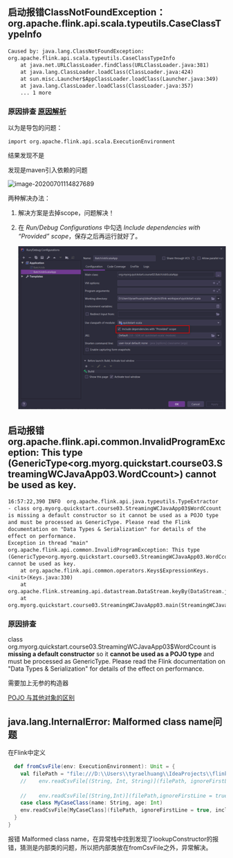 ## 启动报错ClassNotFoundException：org.apache.flink.api.scala.typeutils.CaseClassTypeInfo

```
Caused by: java.lang.ClassNotFoundException: org.apache.flink.api.scala.typeutils.CaseClassTypeInfo
	at java.net.URLClassLoader.findClass(URLClassLoader.java:381)
	at java.lang.ClassLoader.loadClass(ClassLoader.java:424)
	at sun.misc.Launcher$AppClassLoader.loadClass(Launcher.java:349)
	at java.lang.ClassLoader.loadClass(ClassLoader.java:357)
	... 1 more
```

### 原因排查 [原因解析](./scope=compile和provided区别.md)

以为是导包的问题：

```
import org.apache.flink.api.scala.ExecutionEnvironment
```

结果发现不是

发现是maven引入依赖的问题

![image-20200701114827689](../../images/image-20200701114827689.png)

两种解决办法：

1. 解决方案是去掉scope，问题解决！

2. 在 *Run/Debug Configurations* 中勾选 *Include dependencies with “Provided” scope*，保存之后再运行就好了。

   ![image-20200701114926301](../images/image-20200701114926301.png)

## 启动报错org.apache.flink.api.common.InvalidProgramException: This type (GenericType<org.myorg.quickstart.course03.StreamingWCJavaApp03.WordCcount>) cannot be used as key.

```
16:57:22,390 INFO  org.apache.flink.api.java.typeutils.TypeExtractor             - class org.myorg.quickstart.course03.StreamingWCJavaApp03$WordCcount is missing a default constructor so it cannot be used as a POJO type and must be processed as GenericType. Please read the Flink documentation on "Data Types & Serialization" for details of the effect on performance.
Exception in thread "main" org.apache.flink.api.common.InvalidProgramException: This type (GenericType<org.myorg.quickstart.course03.StreamingWCJavaApp03.WordCcount>) cannot be used as key.
	at org.apache.flink.api.common.operators.Keys$ExpressionKeys.<init>(Keys.java:330)
	at org.apache.flink.streaming.api.datastream.DataStream.keyBy(DataStream.java:340)
	at org.myorg.quickstart.course03.StreamingWCJavaApp03.main(StreamingWCJavaApp03.java:48)
```

### 原因排查

class org.myorg.quickstart.course03.StreamingWCJavaApp03$WordCcount is **missing a default constructor** so it **cannot be used as a POJO type** and must be processed as GenericType. Please read the Flink documentation on "Data Types & Serialization" for details of the effect on performance.

需要加上无参的构造器

[POJO 与其他对象的区别]()

## java.lang.InternalError: Malformed class name问题

在Flink中定义

```scala
  def fromCsvFile(env: ExecutionEnvironment): Unit = {
    val filePath = "file:///D:\\Users\\tyraelhuang\\IdeaProjects\\flink-workspace\\test-data\\people.csv"
    //    env.readCsvFile[(String, Int, String)](filePath, ignoreFirstLine = true).print()

    //    env.readCsvFile[(String,Int)](filePath,ignoreFirstLine = true,includedFields = Array(0,1)).print()
    case class MyCaseClass(name: String, age: Int)
    env.readCsvFile[MyCaseClass](filePath, ignoreFirstLine = true, includedFields = Array(0, 1)).print()
  }
}
```

报错 Malformed class name，在异常栈中找到发现了lookupConstructor的报错，猜测是内部类的问题，所以把内部类放在fromCsvFile之外，异常解决。